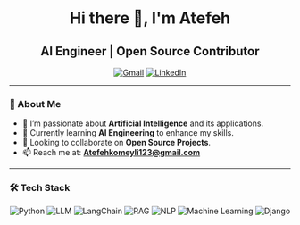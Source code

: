 <!-- Header -->
<h1 align="center">Hi there 👋, I'm Atefeh</h1>
<h2 align="center">AI Engineer | Open Source Contributor</h2>

<!-- Social Links -->
<p align="center">
  <a href="mailto:Atefehkomeyli123@gmail.com"><img src="https://img.shields.io/badge/Gmail-D14836?style=for-the-badge&logo=gmail&logoColor=white" alt="Gmail"/></a>
  <a href="https://www.linkedin.com/in/atefeh-komeyli/"><img src="https://img.shields.io/badge/LinkedIn-0A66C2?style=for-the-badge&logo=linkedin&logoColor=white" alt="LinkedIn"/></a>
</p>

---

### 🧠 About Me

- 🔭 I’m passionate about **Artificial Intelligence** and its applications.
- 🌱 Currently learning **AI Engineering** to enhance my skills.
- 🤝 Looking to collaborate on **Open Source Projects**.
- 📫 Reach me at: **Atefehkomeyli123@gmail.com**

---

### 🛠️ Tech Stack

<p align="center">
  <img src="https://img.shields.io/badge/Python-3776AB?style=for-the-badge&logo=python&logoColor=white" alt="Python"/>
  <img src="https://img.shields.io/badge/LLM-000000?style=for-the-badge&logo=openai&logoColor=white" alt="LLM"/>
  <img src="https://img.shields.io/badge/LangChain-3B7DDD?style=for-the-badge&logo=langchain&logoColor=white" alt="LangChain"/>
  <img src="https://img.shields.io/badge/RAG-FF6F00?style=for-the-badge&logo=readthedocs&logoColor=white" alt="RAG"/>
  <img src="https://img.shields.io/badge/NLP-FF4088?style=for-the-badge&logo=spacy&logoColor=white" alt="NLP"/>
  <img src="https://img.shields.io/badge/Machine%20Learning-0A66C2?style=for-the-badge&logo=scikit-learn&logoColor=white" alt="Machine Learning"/>
  <img src="https://img.shields.io/badge/Django-092E20?style=for-the-badge&logo=django&logoColor=white" alt="Django"/>
</p>
